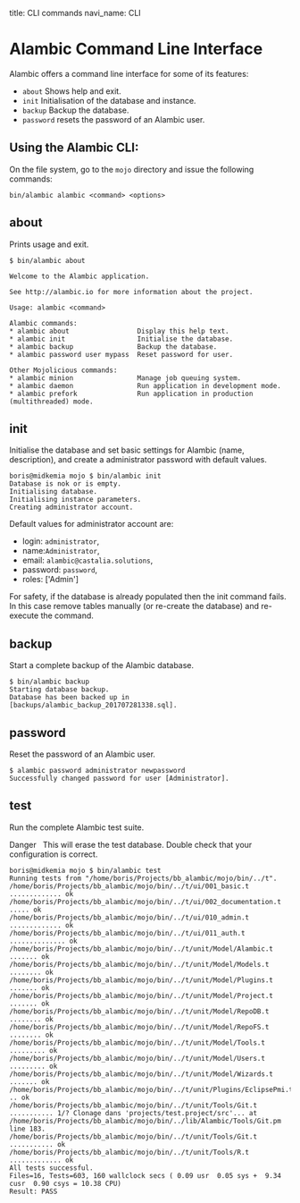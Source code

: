 title: CLI commands
navi_name: CLI

# Alambic Command Line Interface

Alambic offers a command line interface for some of its features:

* `about` Shows help and exit.
* `init` Initialisation of the database and instance.
* `backup` Backup the database.
* `password` resets the password of an Alambic user.

## Using the Alambic CLI:

On the file system, go to the `mojo` directory and issue the following commands:
```
bin/alambic alambic <command> <options>
```

## about

Prints usage and exit.

    $ bin/alambic about

    Welcome to the Alambic application.

    See http://alambic.io for more information about the project.

    Usage: alambic <command>

    Alambic commands:
    * alambic about                 Display this help text.
    * alambic init                  Initialise the database.
    * alambic backup                Backup the database.
    * alambic password user mypass  Reset password for user.

    Other Mojolicious commands:
    * alambic minion                Manage job queuing system.
    * alambic daemon                Run application in development mode.
    * alambic prefork               Run application in production (multithreaded) mode.

## init

Initialise the database and set basic settings for Alambic (name, description), and create a administrator password with default values.

    boris@midkemia mojo $ bin/alambic init
    Database is nok or is empty.
    Initialising database.
    Initialising instance parameters.
    Creating administrator account.

Default values for administrator account are:

* login: `administrator`,
* name:`Administrator`,
* email: `alambic@castalia.solutions`,
* password: `password`,
* roles: ['Admin']

For safety, if the database is already populated then the init command fails. In this case remove tables manually (or re-create the database) and re-execute the command.

## backup

Start a complete backup of the Alambic database.

    $ bin/alambic backup
    Starting database backup.
    Database has been backed up in [backups/alambic_backup_201707281338.sql].

## password

Reset the password of an Alambic user.

    $ alambic password administrator newpassword
    Successfully changed password for user [Administrator].

## test

Run the complete Alambic test suite.

<span class="label label-danger">Danger</span> &nbsp; This will erase the test database. Double check that your configuration is correct.

    boris@midkemia mojo $ bin/alambic test
    Running tests from "/home/boris/Projects/bb_alambic/mojo/bin/../t".
    /home/boris/Projects/bb_alambic/mojo/bin/../t/ui/001_basic.t ............. ok
    /home/boris/Projects/bb_alambic/mojo/bin/../t/ui/002_documentation.t ..... ok
    /home/boris/Projects/bb_alambic/mojo/bin/../t/ui/010_admin.t ............. ok
    /home/boris/Projects/bb_alambic/mojo/bin/../t/ui/011_auth.t .............. ok
    /home/boris/Projects/bb_alambic/mojo/bin/../t/unit/Model/Alambic.t ....... ok
    /home/boris/Projects/bb_alambic/mojo/bin/../t/unit/Model/Models.t ........ ok
    /home/boris/Projects/bb_alambic/mojo/bin/../t/unit/Model/Plugins.t ....... ok
    /home/boris/Projects/bb_alambic/mojo/bin/../t/unit/Model/Project.t ....... ok
    /home/boris/Projects/bb_alambic/mojo/bin/../t/unit/Model/RepoDB.t ........ ok
    /home/boris/Projects/bb_alambic/mojo/bin/../t/unit/Model/RepoFS.t ........ ok
    /home/boris/Projects/bb_alambic/mojo/bin/../t/unit/Model/Tools.t ......... ok
    /home/boris/Projects/bb_alambic/mojo/bin/../t/unit/Model/Users.t ......... ok
    /home/boris/Projects/bb_alambic/mojo/bin/../t/unit/Model/Wizards.t ....... ok
    /home/boris/Projects/bb_alambic/mojo/bin/../t/unit/Plugins/EclipsePmi.t .. ok
    /home/boris/Projects/bb_alambic/mojo/bin/../t/unit/Tools/Git.t ........... 1/? Clonage dans 'projects/test.project/src'... at /home/boris/Projects/bb_alambic/mojo/bin/../lib/Alambic/Tools/Git.pm line 183.
    /home/boris/Projects/bb_alambic/mojo/bin/../t/unit/Tools/Git.t ........... ok
    /home/boris/Projects/bb_alambic/mojo/bin/../t/unit/Tools/R.t ............. ok
    All tests successful.
    Files=16, Tests=603, 160 wallclock secs ( 0.09 usr  0.05 sys +  9.34 cusr  0.90 csys = 10.38 CPU)
    Result: PASS
